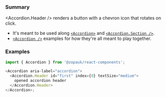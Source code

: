 ### Summary

<Accordion.Header /> renders a button with a chevron icon that rotates on click.

- It's meant to be used along [`<Accordion>`](/#/Components/Organisms/Accordion/Accordion) and [`<Accordion.Section />`](/#/Components/Organisms/Accordion/AccordionSection).
- [`<Accordion />`](/#/Components/Organisms/Accordion) examples for how they're all meant to play together.

### Examples

```js
import { Accordion } from '@zopauk/react-components';

<Accordion aria-label="accordion">
  <Accordion.Header id="first" index={0} textSize="medium">
    opened accordion header
  </Accordion.Header>
</Accordion>;
```

